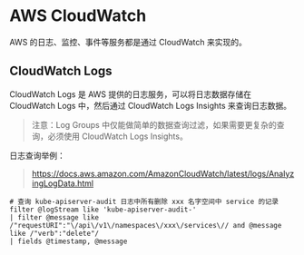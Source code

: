 # AWS CloudWatch

AWS 的日志、监控、事件等服务都是通过 CloudWatch 来实现的。

## CloudWatch Logs

CloudWatch Logs 是 AWS 提供的日志服务，可以将日志数据存储在 CloudWatch Logs 中，然后通过 CloudWatch
Logs Insights 来查询日志数据。

> 注意：Log Groups 中仅能做简单的数据查询过滤，如果需要更复杂的查询，必须使用 CloudWatch Logs
> Insights。

日志查询举例：

> https://docs.aws.amazon.com/AmazonCloudWatch/latest/logs/AnalyzingLogData.html

```
# 查询 kube-apiserver-audit 日志中所有删除 xxx 名字空间中 service 的记录
filter @logStream like 'kube-apiserver-audit-'
| filter @message like /"requestURI":"\/api\/v1\/namespaces\/xxx\/services\// and @message like /"verb":"delete"/
| fields @timestamp, @message
```
